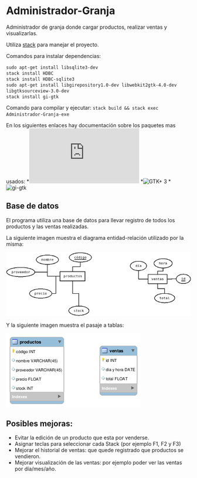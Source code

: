 # Administrador-Granja
Administrador de granja donde cargar productos, realizar ventas y visualizarlas.

Utiliza [stack](https://docs.haskellstack.org/en/stable/install_and_upgrade/) para manejar el proyecto.

Comandos para instalar dependencias:
```sudo apt-get install sqlite3
sudo apt-get install libsqlite3-dev
stack install HDBC
stack install HDBC-sqlite3
sudo apt-get install libgirepository1.0-dev libwebkit2gtk-4.0-dev libgtksourceview-3.0-dev
stack install gi-gtk
```

Comando para compilar y ejecutar:
`stack build && stack exec Administrador-Granja-exe`

En los siguientes enlaces hay documentación sobre los paquetes mas usados:
*![HDBC](https://hackage.haskell.org/package/HDBC-2.4.0.3/docs/Database-HDBC.html)
*![GTK+ 3](https://developer.gnome.org/gtk3/stable/)
*![gi-gtk](https://hackage.haskell.org/package/gi-gtk-3.0.33)

## Base de datos
El programa utiliza una base de datos para llevar registro de todos los productos y las ventas realizadas.

La siguiente imagen muestra el diagrama entidad-relación utilizado por la misma:

![diagrama e/r](/assets/diagrama_entidad_relacion.png)

Y la siguiente imagen muestra el pasaje a tablas:

![tablas](/assets/tablas.png)

## Posibles mejoras:
* Evitar la edición de un producto que esta por venderse.
* Asignar teclas para seleccionar cada Stack (por ejemplo F1, F2 y F3)
* Mejorar el historial de ventas: que quede registrado que productos se vendieron.
* Mejorar visualización de las ventas: por ejemplo poder ver las ventas por día/mes/año.
